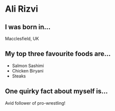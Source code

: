 # Ali Rizvi


## I was born in...
Macclesfield, UK

## My top three favourite foods are...
* Salmon Sashimi
* Chicken Biryani
* Steaks

## One quirky fact about myself is...
Avid follower of pro-wrestling!
